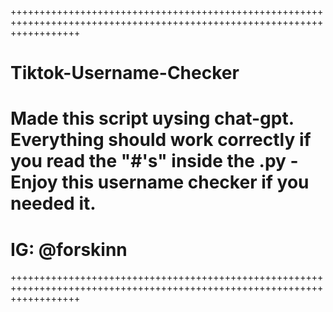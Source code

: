 ++++++++++++++++++++++++++++++++++++++++++++++++++++++++++++++++++++++++++++++++++++++++++++++++++++++++++++++++++++++++
# Tiktok-Username-Checker

# Made this script uysing chat-gpt. Everything should work correctly if you read the "#'s" inside the .py - Enjoy this username checker if you needed it.

# IG: @forskinn
++++++++++++++++++++++++++++++++++++++++++++++++++++++++++++++++++++++++++++++++++++++++++++++++++++++++++++++++++++++++
